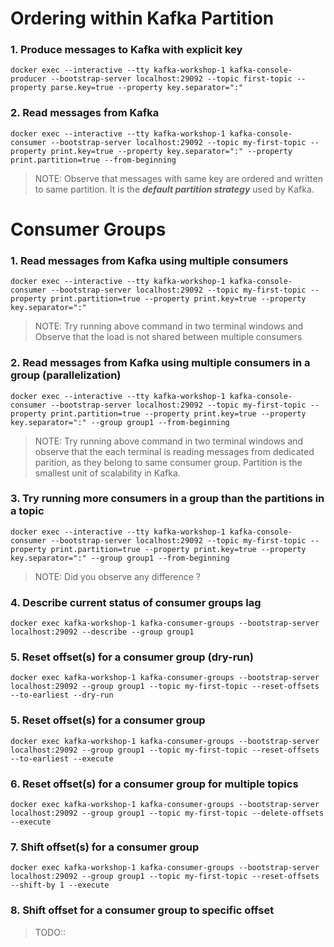 # Ordering within Kafka Partition

### 1. Produce messages to Kafka with explicit key
```shell script
docker exec --interactive --tty kafka-workshop-1 kafka-console-producer --bootstrap-server localhost:29092 --topic first-topic --property parse.key=true --property key.separator=":"
```

### 2. Read messages from Kafka
```shell script
docker exec --interactive --tty kafka-workshop-1 kafka-console-consumer --bootstrap-server localhost:29092 --topic my-first-topic --property print.key=true --property key.separator=":" --property print.partition=true --from-beginning
```

> NOTE: Observe that messages with same key are ordered and written to same partition. It is the ***default partition strategy*** used by Kafka.

# Consumer Groups

### 1. Read messages from Kafka using multiple consumers 
```shell script
docker exec --interactive --tty kafka-workshop-1 kafka-console-consumer --bootstrap-server localhost:29092 --topic my-first-topic --property print.partition=true --property print.key=true --property key.separator=":"
```

> NOTE: Try running above command in two terminal windows and Observe that the load is not shared between multiple consumers


### 2. Read messages from Kafka using multiple consumers in a group (parallelization)
```shell script
docker exec --interactive --tty kafka-workshop-1 kafka-console-consumer --bootstrap-server localhost:29092 --topic my-first-topic --property print.partition=true --property print.key=true --property key.separator=":" --group group1 --from-beginning
```

> NOTE: Try running above command in two terminal windows and observe that the each terminal is reading messages from dedicated parition, as they belong to same consumer group.
Partition is the smallest unit of scalability in Kafka.

### 3. Try running more consumers in a group than the partitions in a topic
```shell script
docker exec --interactive --tty kafka-workshop-1 kafka-console-consumer --bootstrap-server localhost:29092 --topic my-first-topic --property print.partition=true --property print.key=true --property key.separator=":" --group group1 --from-beginning
```

> NOTE: Did you observe any difference ?


### 4. Describe current status of consumer groups lag

```shell script
docker exec kafka-workshop-1 kafka-consumer-groups --bootstrap-server localhost:29092 --describe --group group1
```

### 5. Reset offset(s) for a consumer group (dry-run)

```shell script
docker exec kafka-workshop-1 kafka-consumer-groups --bootstrap-server localhost:29092 --group group1 --topic my-first-topic --reset-offsets --to-earliest --dry-run
```

### 5. Reset offset(s) for a consumer group 

```shell script
docker exec kafka-workshop-1 kafka-consumer-groups --bootstrap-server localhost:29092 --group group1 --topic my-first-topic --reset-offsets --to-earliest --execute
```

### 6. Reset offset(s) for a consumer group for multiple topics

```shell script
docker exec kafka-workshop-1 kafka-consumer-groups --bootstrap-server localhost:29092 --group group1 --topic my-first-topic --delete-offsets --execute
```

### 7. Shift offset(s) for a consumer group

```shell script
docker exec kafka-workshop-1 kafka-consumer-groups --bootstrap-server localhost:29092 --group group1 --topic my-first-topic --reset-offsets --shift-by 1 --execute
```

### 8. Shift offset for a consumer group to specific offset

> TODO::
